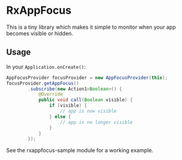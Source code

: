 # RxAppFocus

This is a tiny library which makes it simple to monitor when your app becomes visible or hidden.

## Usage

In your `Application.onCreate()`:
```java
AppFocusProvider focusProvider = new AppFocusProvider(this);
focusProvider.getAppFocus()
        .subscribe(new Action1<Boolean>() {
            @Override
            public void call(Boolean visible) {
                if (visible) {
                    // app is now visible
                } else {
                    // app is no longer visible
                }
            }
        });
```

See the rxappfocus-sample module for a working example.
